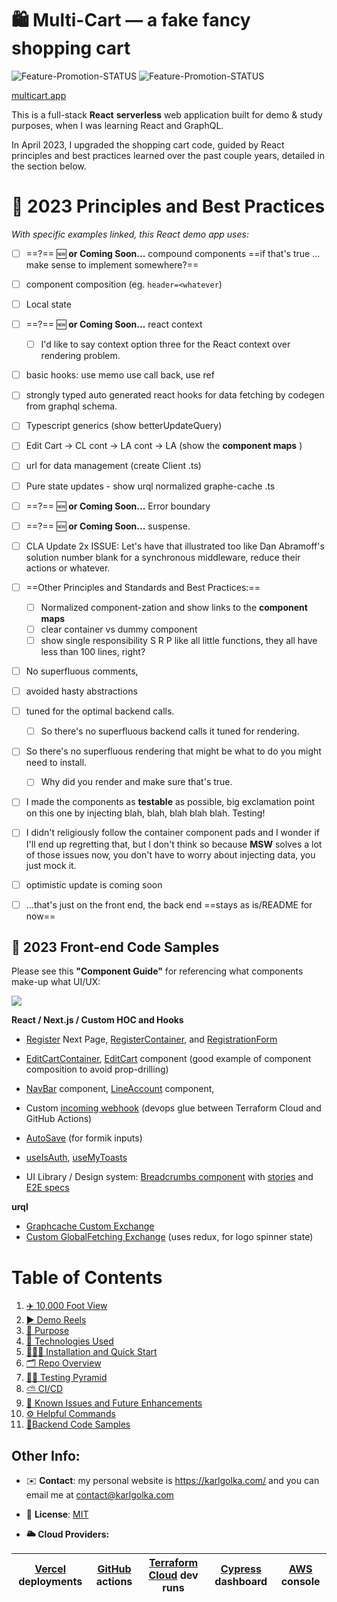 # 🛍 Multi-Cart — a fake fancy shopping cart

![Feature-Promotion-STATUS](https://github.com/charlieargue/multi-cart/actions/workflows/01-feature-promotion.yml/badge.svg) ![Feature-Promotion-STATUS](https://github.com/charlieargue/multi-cart/actions/workflows/02-dev-promotion.yml/badge.svg)

[multicart.app](https://multicart.app/)

This is a full-stack **React** **serverless** web application built for demo & study purposes, when I was learning React and GraphQL. 

In April 2023, I upgraded the shopping cart code, guided by React principles and best practices learned over the past couple years, detailed in the section below. 





# 📐 2023 Principles and Best Practices

*With specific examples linked, this React demo app uses:*

- [ ] ==?== :new: **or Coming Soon...** compound components ==if that's true ... make sense to implement somewhere?==
- [ ] component composition (eg. `header=<whatever`)
- [ ] Local state 
- [ ] ==?== :new: **or Coming Soon...** react context 
  - [ ] I'd like to say context option three for the React context over rendering problem.
- [ ] basic hooks: use memo use call back, use ref 
- [ ] strongly typed auto generated react hooks for data fetching by codegen from graphql schema.
- [ ] Typescript generics (show betterUpdateQuery)
- [ ] Edit Cart -> CL cont -> LA cont -> LA (show the **component maps** )
- [ ] url for data management (create Client .ts)
- [ ] Pure state updates - show urql normalized graphe-cache .ts
- [ ] ==?== :new: **or Coming Soon...** Error boundary 
- [ ] ==?== :new: **or Coming Soon...** suspense.
- [ ] CLA Update 2x ISSUE: Let's have that illustrated too like Dan Abramoff's solution number blank for a synchronous middleware, reduce their actions or whatever.
- [ ] ==Other Principles and Standards and Best Practices:==
  - [ ] Normalized component-zation and show links to the **component maps** 
  - [ ] clear container vs dummy component 
  - [ ] show single responsibility S R P like all little functions, they all have less than 100 lines, right?
- [ ] No superfluous comments, 
- [ ] avoided hasty abstractions 
- [ ] tuned for the optimal backend calls.
  - [ ] So there's no superfluous backend calls it tuned for rendering.
- [ ] So there's no superfluous rendering that might be what to do you might need to install.
  - [ ] Why did you render and make sure that's true.
- [ ] I made the components as **testable** as possible, big exclamation point on this one by injecting blah, blah, blah blah blah. Testing!
- [ ] I didn't religiously follow the container component pads and I wonder if I'll end up regretting that, but I don't think so because **MSW** solves a lot of those issues now, you don't have to worry about injecting data, you just mock it.
- [ ] optimistic update is coming soon
- [ ] ...that's just on the front end, the back end ==stays as is/README for now==







## 👾 2023 Front-end Code Samples

Please see this **"Component Guide"** for referencing what components make-up what UI/UX:

[<img src="/Users/karlgolka/PROJECTS/FYI/_typora_images/image-20230419115330971.png">](apps/multi-cart/component-guides/EditCart-Component-GUIDE.png)



**React / Next.js / Custom HOC and Hooks**

* [Register](apps/multi-cart/pages/register.tsx) Next Page, [RegisterContainer](apps/multi-cart/appViews/auth/RegisterContainer.tsx), and [RegistrationForm](libs/react-shared-components/src/lib/auth/registration-form/RegistrationForm.tsx)
* [EditCartContainer](apps/multi-cart/appViews/EditCartContainer.tsx),  [EditCart](libs/react-shared-components/src/lib/cart/edit-cart/EditCart.tsx) component (good example of component composition to avoid prop-drilling)
* [NavBar](libs/react-shared-components/src/lib/_layout/nav-bar/NavBar.tsx) component, [LineAccount](libs/react-shared-components/src/lib/line-account/line-account/LineAccount.tsx) component, 
* Custom [incoming webhook](apps/multi-cart/pages/api/webhook-incoming.ts) (devops glue between Terraform Cloud and GitHub Actions)

* [AutoSave](libs/react-shared-components/src/lib/auto-save/AutoSave.tsx) (for formik inputs)
* [useIsAuth](libs/react-shared-components/src/lib/_hooks/useIsAuth.ts), [useMyToasts](libs/react-shared-components/src/lib/_hooks/useMyToasts.ts)
* UI Library / Design system: [Breadcrumbs component](libs/react-ui/src/lib/breadcrumbs/Breadcrumbs.tsx) with [stories](libs/react-ui/src/lib/breadcrumbs/Breadcrumbs.stories.tsx) and [E2E specs](apps/react-ui-e2e/src/integration/Breadcrumbs/Breadcrumbs.spec.ts)

**urql**

* [Graphcache Custom Exchange](libs/react-data-access/src/lib/urql-customizations/cache.ts)
* [Custom GlobalFetching Exchange](libs/react-data-access/src/lib/urql-customizations/createUrqlClient.ts) (uses redux, for logo spinner state)





# Table of Contents

1. [✈️ 10,000 Foot View](docs/readme/01-ten-thousand-foot-view.md)
2. [▶️ Demo Reels](docs/readme/02-demo-reels.md)
3. [🎯 Purpose](docs/readme/03-purpose.md)
4. [🚀 Technologies Used](docs/readme/04-technologies-used.md)
5. [👨🏻‍💻 Installation and Quick Start](docs/readme/05-installation-quick-start.md)
6. [🗂 Repo Overview](docs/readme/06-repo-overview.md)
7. [👩‍🔬 Testing Pyramid](docs/readme/07-testing-pyramid.md)
8. [⛅️ CI/CD](docs/readme/08-cicd.md)
9. [🐞 Known Issues and Future Enhancements](docs/readme/09-known-issues-and-future-enhancements.md)
10. [⚙️ Helpful Commands](docs/readme/10-helpful-commands.md)
11. [🔋Backend Code Samples](docs/readme/11-backend-code-samples.md)





## Other Info:


* ✉️ **Contact**: my personal website is https://karlgolka.com/ and you can email me at contact@karlgolka.com 

* 📝 **License**: [MIT](https://github.com/charlieargue/multi-cart/blob/develop/LICENSE)

* **🌥 Cloud Providers:**


| [Vercel](https://vercel.com/charlieargue/multi-cart/deployments) deployments | [GitHub](https://github.com/charlieargue/multi-cart/actions)  actions | [Terraform Cloud](https://app.terraform.io/app/multi-cart/workspaces/multi-cart-dev/runs) dev runs | [Cypress](https://dashboard.cypress.io/organizations/d27854b3-693d-41fe-8fb8-55bac52ed996/projects) dashboard | [AWS](https://console.aws.amazon.com/) console |
| ------------------------------------------------------------ | ------------------------------------------------------------ | ------------------------------------------------------------ | ------------------------------------------------------------ | ---------------------------------------------- |
